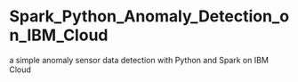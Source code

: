 # Spark_Python_Anomaly_Detection_on_IBM_Cloud
a simple anomaly sensor data detection with Python and Spark on IBM Cloud

